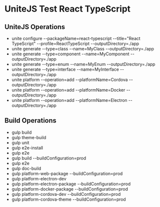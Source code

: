 # UniteJS Test React TypeScript

## UniteJS Operations

* unite configure --packageName=react-typescript --title="React TypeScript" --profile=ReactTypeScript --outputDirectory=./app
* unite generate --type=class --name=MyClass --outputDirectory=./app
* unite generate --type=component --name=MyComponent --outputDirectory=./app
* unite generate --type=enum --name=MyEnum --outputDirectory=./app
* unite generate --type=interface --name=MyInterface --outputDirectory=./app
* unite platform --operation=add --platformName=Cordova --outputDirectory=./app
* unite platform --operation=add --platformName=Docker --outputDirectory=./app
* unite platform --operation=add --platformName=Electron --outputDirectory=./app

## Build Operations

* gulp build
* gulp theme-build
* gulp unit
* gulp e2e-install
* gulp e2e
* gulp build --buildConfiguration=prod
* gulp e2e
* gulp doc-build
* gulp platform-web-package --buildConfiguration=prod
* gulp platform-electron-dev
* gulp platform-electron-package --buildConfiguration=prod
* gulp platform-docker-package --buildConfiguration=prod
* gulp platform-cordova-dev --buildConfiguration=prod
* gulp platform-cordova-theme --buildConfiguration=prod
